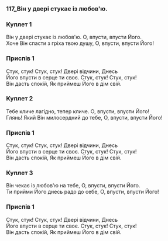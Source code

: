 ### 117_Він у двері стукає із любов'ю.
### Куплет 1
Він у двері стукає із любов'ю. О, впусти, впусти Його.<br/>Хоче Він спасти з гріха твою душу, О, впусти, впусти Його!
### Приспів 1
Стук, стук! Стук, стук! Двері відчини, Днесь<br/>Його впусти в серце ти своє. Стук, стук! Стук, стук!<br/>Він дасть спокій, Як приймеш Його в дім свій.
### Куплет 2
Тебе кличе лагідно, тепер кличе. О, впусти, впусти Його!<br/>Глянь! Який Він милосердний до тебе, О, впусти, впусти Його!
### Приспів 1
Стук, стук! Стук, стук! Двері відчини, Днесь<br/>Його впусти в серце ти своє. Стук, стук! Стук, стук!<br/>Він дасть спокій, Як приймеш Його в дім свій.
### Куплет 3
Він чекає із любов'ю на тебе, О, впусти, впусти Його.<br/>Ти прийми Його днесь радо до себе, О, впусти, впусти Його!
### Приспів 1
Стук, стук! Стук, стук! Двері відчини, Днесь<br/>Його впусти в серце ти своє. Стук, стук! Стук, стук!<br/>Він дасть спокій, Як приймеш Його в дім свій.

